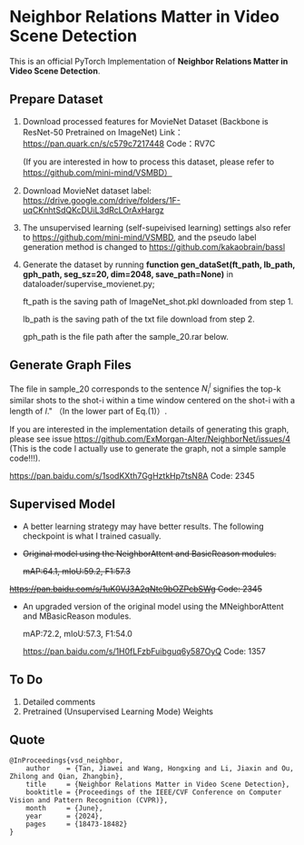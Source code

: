 
# Neighbor Relations Matter in Video Scene Detection
This is an official PyTorch Implementation of **Neighbor Relations Matter in Video Scene Detection**.

## Prepare Dataset
1. Download processed features for MovieNet Dataset (Backbone is ResNet-50 Pretrained on ImageNet)
   Link：https://pan.quark.cn/s/c579c7217448 Code：RV7C
   
   (If you are interested in how to process this dataset, please refer to https://github.com/mini-mind/VSMBD）
3. Download MovieNet dataset label: https://drive.google.com/drive/folders/1F-uqCKnhtSdQKcDUiL3dRcLOrAxHargz
4. The unsupervised learning (self-supeivised learning) settings also refer to https://github.com/mini-mind/VSMBD, 
and the pseudo label generation method is changed to https://github.com/kakaobrain/bassl
5. Generate the dataset by running **function gen_dataSet(ft_path, lb_path, gph_path, seg_sz=20, dim=2048, save_path=None)** in dataloader/supervise_movienet.py;

   ft_path is the saving path of ImageNet_shot.pkl downloaded from step 1.

   lb_path is the saving path of the txt file download from step 2.

   gph_path is the file path after the sample_20.rar below. 

## Generate Graph Files
The file in sample_20 corresponds to the sentence $N^{l}_{i}$ signifies the top-k similar shots to the shot-i within a time
window centered on the shot-i with a length of $l$." （In the lower part of Eq.(1)）.

If you are interested in the implementation details of generating this graph, please see issue https://github.com/ExMorgan-Alter/NeighborNet/issues/4 (This is the code I actually use to generate the graph, not a simple sample code!!!).

https://pan.baidu.com/s/1sodKXth7GgHztkHp7tsN8A Code: 2345 

## Supervised Model
- A better learning strategy may have better results. The following checkpoint is what I trained casually.
- ~~Original model using the NeighborAttent and BasicReason modules.~~
  
  ~~mAP:64.1, mIoU:59.2, F1:57.3~~
  
 ~~https://pan.baidu.com/s/1uK0VJ3A2qNte9bOZPcbSWg Code: 2345~~
- An upgraded version of the original model using the MNeighborAttent and MBasicReason modules.

  mAP:72.2, mIoU:57.3, F1:54.0
  
  https://pan.baidu.com/s/1H0fLFzbFuibguq6y587OyQ Code: 1357



## To Do
1. Detailed comments
2. Pretrained (Unsupervised Learning Mode) Weights

## Quote

```
@InProceedings{vsd_neighbor,
    author    = {Tan, Jiawei and Wang, Hongxing and Li, Jiaxin and Ou, Zhilong and Qian, Zhangbin},
    title     = {Neighbor Relations Matter in Video Scene Detection},
    booktitle = {Proceedings of the IEEE/CVF Conference on Computer Vision and Pattern Recognition (CVPR)},
    month     = {June},
    year      = {2024},
    pages     = {18473-18482}
}
```
